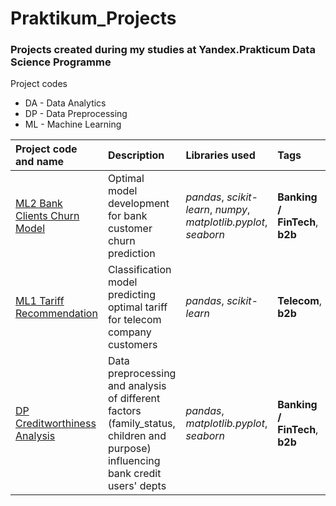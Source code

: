 # Praktikum_Projects


### Projects created during my studies at Yandex.Prakticum Data Science Programme

Project codes
- DA - Data Analytics 
- DP - Data Preprocessing
- ML - Machine Learning

  

| Project code and name | Description | Libraries used |  Tags | 
| :---------------------- | :---------------------- | :---------------------- | :---------------------- |
| [ML2 Bank Clients Churn Model](ML2_Bank_Clients_Churn_Model) | Optimal model development for bank customer churn prediction| *pandas*, *scikit-learn*, *numpy*, *matplotlib.pyplot*, *seaborn* | **Banking / FinTech**, **b2b** |
| [ML1 Tariff Recommendation](ML1_Tariff_Recommendation) | Classification model predicting optimal tariff for telecom company customers| *pandas*, *scikit-learn* | **Telecom**, **b2b** |
| [DP Creditworthiness Analysis](DP_Creditworthiness_Analysis) | Data preprocessing and analysis of different factors (family_status, children and purpose) influencing bank credit users' depts| *pandas*, *matplotlib.pyplot*, *seaborn* | **Banking / FinTech**, **b2b** |
